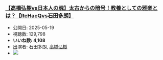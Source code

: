 ### [【高橋弘樹vs日本人の魂】太古からの暗号！教養としての雅楽とは？【ReHacQvs石田多朗】](https://www.youtube.com/watch?v=kAmyefXvArY)
-   公開日: 2025-05-19
-   視聴数: 129,798
-   **いいね数: 4,108**
-   出演者: 石田多朗, [高橋弘樹](/rehacq_fan/people/高橋弘樹 "wikilink")
- [![](https://img.youtube.com/vi/kAmyefXvArY/hqdefault.jpg)](https://www.youtube.com/watch?v=kAmyefXvArY)
